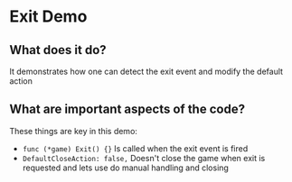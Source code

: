 # Exit Demo

## What does it do?
It demonstrates how one can detect the exit event and modify the default action

## What are important aspects of the code?
These things are key in this demo:

* `func (*game) Exit() {}` Is called when the exit event is fired
* `DefaultCloseAction: false,` Doesn't close the game when exit is requested and lets use do
manual handling and closing
